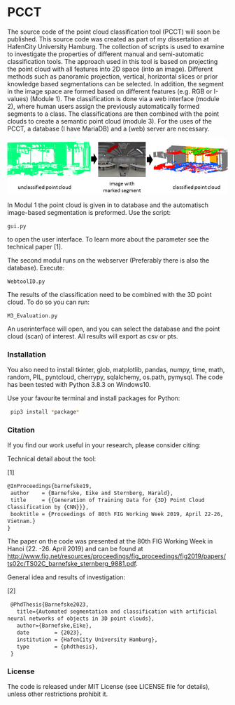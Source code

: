 # PCCT
The source code of the point cloud classification tool (PCCT) will soon be published. This source code was created as
part of my dissertation at HafenCity University Hamburg. The collection of scripts is used to examine to investigate the 
properties of different manual and semi-automatic classification tools. The approach used in this tool is based on 
projecting the point cloud with all features into 2D space (into an image). Different methods such as panoramic 
projection, vertical, horizontal slices or prior knowledge based segmentations can be selected. In addition, the 
segment in the image space are formed based on different features (e.g. RGB or I-values) (Module 1). The classification 
is done via a web interface (module 2), where human users assign the previously automatically formed segments to a 
class. The classifications are then combined with the point clouds to create a semantic point cloud (module 3). For the 
uses of the PCCT, a database (I have MariaDB) and a (web) server are necessary. 

![Alt text](Motivation.png?raw=true "Concept and Motivation")

In Modul 1 the point cloud is given in to database and the automatisch image-based segmentation is preformed. Use the
script: 

    gui.py 

to open the user interface. To learn more about the parameter see the technical paper [1].

The second modul runs on the webserver (Preferably there is also the database). Execute: 

    WebtoolID.py

The results of the classification need to be combined with the 3D point cloud. To do so you can run:   
    
    M3_Evaluation.py

An userinterface will open, and you can select the database and the point cloud (scan) of interest. All results will
export as csv or pts.

### Installation

You also need to install tkinter, glob, matplotlib, pandas, numpy, time, math, random, PIL, pyntcloud, cherrypy, 
sqlalchemy, os.path, pymysql. The code has been tested with Python 3.8.3 on Windows10. 

Use your favourite terminal and install packages for Python:
```bash
 pip3 install *package*
```

### Citation
If you find our work useful in your research, please consider citing:

Technical detail about the tool:

[1]
  ```
  @InProceedings{barnefske19,
   author    = {Barnefske, Eike and Sternberg, Harald},
   title     = {{Generation of Training Data for {3D} Point Cloud Classification by {CNN}}},
   booktitle = {Proceedings of 80th FIG Working Week 2019, April 22-26, Vietnam.}
  }
  ```
The paper on the code was presented at the 80th FIG Working Week in Hanoi (22. -26. April 2019) and can be found
at http://www.fig.net/resources/proceedings/fig_proceedings/fig2019/papers/ts02c/TS02C_barnefske_sternberg_9881.pdf.

General idea and results of investigation:

[2]
   ```
	@PhdThesis{Barnefske2023,
	  title={Automated segmentation and classification with artificial neural networks of objects in 3D point clouds},
	  author={Barnefske,Eike},
      date        = {2023},
      institution = {HafenCity University Hamburg}, 
      type        = {phdthesis},
    }
   ```
### License
The code is released under MIT License (see LICENSE file for details), unless other restrictions prohibit it.

